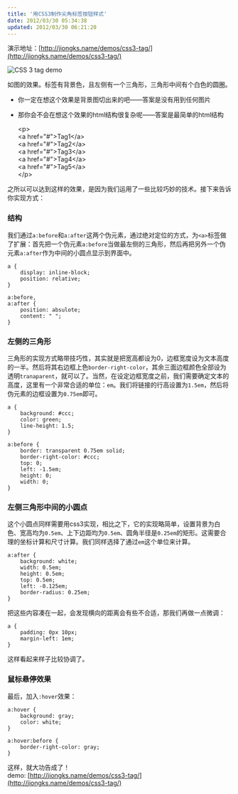```yaml
---
title: '用CSS3制作尖角标签按钮样式'
date: 2012/03/30 05:34:38
updated: 2012/03/30 06:21:20
---
```


演示地址：[http://jiongks.name/demos/css3-tag/](http://jiongks.name/demos/css3-tag/)

![CSS 3 tag demo](/uploads/2012/03/527861101.png)

如图的效果。标签有背景色，且左侧有一个三角形，三角形中间有个白色的圆圈。

* 你一定在想这个效果是背景图切出来的吧——答案是没有用到任何图片
* 那你会不会在想这个效果的html结构很复杂呢——答案是最简单的html结构

    &lt;p>  
        &lt;a href="#">Tag1&lt;/a>  
        &lt;a href="#">Tag2&lt;/a>  
        &lt;a href="#">Tag3&lt;/a>  
        &lt;a href="#">Tag4&lt;/a>  
        &lt;a href="#">Tag5&lt;/a>  
    &lt;/p>

之所以可以达到这样的效果，是因为我们运用了一些比较巧妙的技术。接下来告诉你实现方式：

<!--more-->

### 结构

我们通过`a:before`和`a:after`这两个伪元素，通过绝对定位的方式，为`<a>`标签做了扩展：首先把一个伪元素`a:before`当做最左侧的三角形，然后再把另外一个伪元素`a:after`作为中间的小圆点显示到界面中。

    a {
        display: inline-block;
        position: relative;
    }
    
    a:before,
    a:after {
        position: absulote;
        content: " ";
    }

### 左侧的三角形

三角形的实现方式略带技巧性，其实就是把宽高都设为0，边框宽度设为文本高度的一半。然后将其右边框上色`border-right-color`，其余三面边框颜色全部设为透明`tranaparent`，就可以了。当然，在设定边框宽度之前，我们需要确定文本的高度，这里有一个非常合适的单位：`em`。我们将链接的行高设置为`1.5em`，然后将伪元素的边框设置为`0.75em`即可。

    a {
        background: #ccc;
        color: green;
        line-height: 1.5;
    }
    
    a:before {
        border: transparent 0.75em solid;
        border-right-color: #ccc;
        top: 0;
        left: -1.5em;
        height: 0;
        width: 0;
    }

### 左侧三角形中间的小圆点

这个小圆点同样需要用css3实现，相比之下，它的实现略简单，设置背景为白色、宽高均为`0.5em`、上下边距均为`0.5em`、圆角半径是`0.25em`的矩形。这需要合理的坐标计算和尺寸计算。我们同样选择了通过`em`这个单位来计算。


    a:after {
        background: white;
        width: 0.5em;
        height: 0.5em;
        top: 0.5em;
        left: -0.125em;
        border-radius: 0.25em;
    }

把这些内容凑在一起，会发现横向的距离会有些不合适，那我们再做一点微调：

    a {
        padding: 0px 10px;
        margin-left: 1em;
    }

这样看起来样子比较协调了。

### 鼠标悬停效果

最后，加入`:hover`效果：

    a:hover {
        background: gray;
        color: white;
    }
    
    a:hover:before {
        border-right-color: gray;
    }

这样，就大功告成了！  
demo: [http://jiongks.name/demos/css3-tag/](http://jiongks.name/demos/css3-tag/)